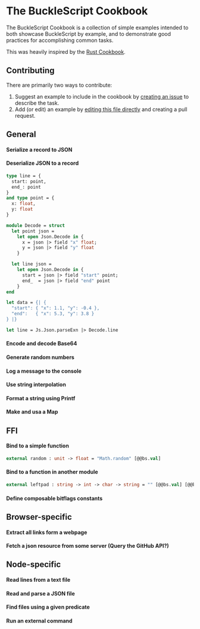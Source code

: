 # The BuckleScript Cookbook

The BuckleScript Cookbook is a collection of simple examples intended to both showcase BuckleScript by example, and to demonstrate good practices for accomplishing common tasks.

This was heavily inspired by the [Rust Cookbook](https://brson.github.io/rust-cookbook/).

## Contributing

There are primarily two ways to contribute:

1. Suggest an example to include in the cookbook by [creating an issue](https://github.com/glennsl/bucklescript-cookbook/issues/new) to describe the task.
2. Add (or edit) an example by [editing this file directly](https://github.com/glennsl/bucklescript-cookbook/edit/master/README.md) and creating a pull request.

## General

#### Serialize a record to JSON
#### Deserialize JSON to a record
```ml
type line = {
  start: point,
  end_: point
}
and type point = {
  x: float,
  y: float
}

module Decode = struct
  let point json =
    let open Json.Decode in {
      x = json |> field "x" float;
      y = json |> field "y" float
    }

  let line json =
    let open Json.Decode in {
      start = json |> field "start" point;
      end_  = json |> field "end" point
    }
end

let data = {| {
  "start": { "x": 1.1, "y": -0.4 },
  "end":   { "x": 5.3, "y": 3.8 }
} |}

let line = Js.Json.parseExn |> Decode.line
```

#### Encode and decode Base64
#### Generate random numbers
#### Log a message to the console
#### Use string interpolation
#### Format a string using Printf
#### Make and usa a Map

## FFI

#### Bind to a simple function
```ml
external random : unit -> float = "Math.random" [@@bs.val]
```

#### Bind to a function in another module
```ml
external leftpad : string -> int -> char -> string = "" [@@bs.val] [@@bs.module "left-pad"]
```

#### Define composable bitflags constants

## Browser-specific

#### Extract all links form a webpage
#### Fetch a json resource from some server (Query the GitHub API?)

## Node-specific

#### Read lines from a text file
#### Read and parse a JSON file
#### Find files using a given predicate
#### Run an external command
